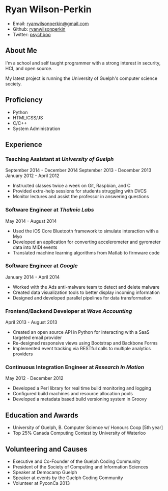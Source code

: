 Ryan Wilson-Perkin
==================

* Email: ryanwilsonperkin@gmail.com
* Github: [ryanwilsonperkin](https://github.com/ryanwilsonperkin)
* Twitter: [psychboo](http://twitter.com/psychboo)

About Me
--------
I'm a school and self taught programmer with a strong interest in security, HCI, and open source.

My latest project is running the University of Guelph's computer science society.

Proficiency
-----------
* Python
* HTML/CSS/JS
* C/C++
* System Administration

Experience
----------
### **Teaching Assistant** at *University of Guelph*
September 2014 - December 2014
September 2013 - December 2013
January 2012 - April 2012

* Instructed classes twice a week on Git, Raspbian, and C
* Provided extra-help sessions for students struggling with DVCS
* Monitor lectures and assist the professor in answering questions

### **Software Engineer** at *Thalmic Labs*
May 2014 - August 2014

* Used the iOS Core Bluetooth framework to simulate interaction with a Myo
* Developed an application for converting accelerometer and gyrometer data into MIDI events
* Translated machine learning algorithms from Matlab to firmware code

### **Software Engineer** at *Google*
January 2014 - April 2014

* Worked with the Ads anti-malware team to detect and delete malware
* Created data visualization tools to better display incoming information
* Designed and developed parallel pipelines for data transformation

### **Frontend/Backend Developer** at *Wave Accounting*
April 2013 - August 2013

* Created an open source API in Python for interacting with a SaaS targeted email provider
* Re-designed responsive views using Bootstrap and Backbone Forms
* Implemented event tracking via RESTful calls to multiple analytics providers

### **Continuous Integration Engineer** at *Research In Motion*
May 2012 - December 2012

* Developed a Perl library for real time build monitoring and logging
* Configured build machines and resource allocation pools
* Developed a metadata based build versioning system in Groovy

Education and Awards
--------------------
* University of Guelph, B. Computer Science w/ Honours Coop [5th year]
* Top 25% Canada Computing Contest by University of Waterloo

Volunteering and Causes
-----------------------
* Executive and Co-Founder of the Guelph Coding Community
* President of the Society of Computing and Information Sciences
* Speaker at Democamp Guelph
* Speaker at events by the Guelph Coding Community
* Volunteer at PyconCa 2013
